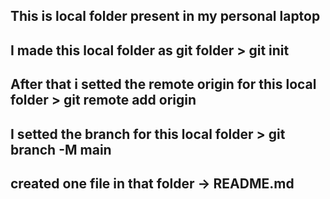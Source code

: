## This is local folder present in my personal laptop 
## I made this local folder as git folder > git init
## After that i setted the remote origin for this local folder > git remote add origin <url>
## I setted the branch for this local folder > git branch -M main
## created one file in that folder -> README.md